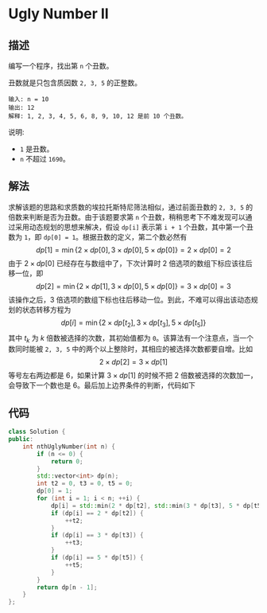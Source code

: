# Ugly Number II

## 描述

编写一个程序，找出第 `n` 个丑数。

丑数就是只包含质因数 `2, 3, 5` 的正整数。

```plain
输入: n = 10
输出: 12
解释: 1, 2, 3, 4, 5, 6, 8, 9, 10, 12 是前 10 个丑数。
```

说明:

- `1` 是丑数。
- `n` 不超过 `1690`。

## 解法

求解该题的思路和求质数的埃拉托斯特尼筛法相似，通过前面丑数的 `2, 3, 5` 的倍数来判断是否为丑数。由于该题要求第 `n` 个丑数，稍稍思考下不难发现可以通过采用动态规划的思想来解决，假设 `dp[i]` 表示第 `i + 1` 个丑数，其中第一个丑数为 `1`，即 `dp[0] = 1`。根据丑数的定义，第二个数必然有
$$
dp[1]=\min\{2\times dp[0],3\times dp[0],5\times dp[0]\}=2\times dp[0]=2
$$
由于 $2\times dp[0]$ 已经存在与数组中了，下次计算时 $2$ 倍选项的数组下标应该往后移一位，即
$$
dp[2]=\min\{2\times dp[1],3\times dp[0],5\times dp[0]\}=3\times dp[0]=3
$$
该操作之后，$3$ 倍选项的数组下标也往后移动一位。到此，不难可以得出该动态规划的状态转移方程为
$$
dp[i]=\min\{2\times dp[t_2],3\times dp[t_3],5\times dp[t_5]\}
$$
其中 $t_k$ 为 $k$ 倍数被选择的次数，其初始值都为 `0`。该算法有一个注意点，当一个数同时能被 `2, 3, 5` 中的两个以上整除时，其相应的被选择次数都要自增。比如
$$
2\times dp[2]=3\times dp[1]
$$
等号左右两边都是 $6$，如果计算 $3\times dp[1]$ 的时候不把 $2$ 倍数被选择的次数加一，会导致下一个数也是 $6$。最后加上边界条件的判断，代码如下

## 代码

```cpp
class Solution {
public:
    int nthUglyNumber(int n) {
        if (n <= 0) {
            return 0;
        }
        std::vector<int> dp(n);
        int t2 = 0, t3 = 0, t5 = 0;
        dp[0] = 1;
        for (int i = 1; i < n; ++i) {
            dp[i] = std::min(2 * dp[t2], std::min(3 * dp[t3], 5 * dp[t5]));
            if (dp[i] == 2 * dp[t2]) {
                ++t2;
            }
            if (dp[i] == 3 * dp[t3]) {
                ++t3;
            }
            if (dp[i] == 5 * dp[t5]) {
                ++t5;
            }
        }
        return dp[n - 1];
    }
};
```
